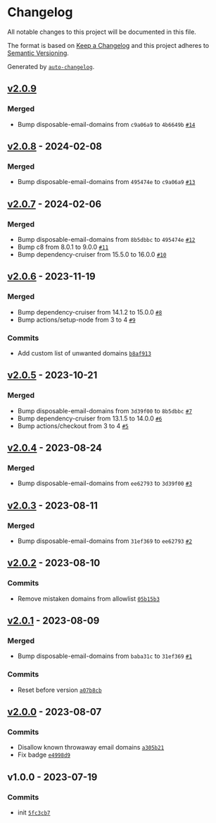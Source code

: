# Changelog

All notable changes to this project will be documented in this file.

The format is based on [Keep a Changelog](https://keepachangelog.com/en/1.0.0/)
and this project adheres to [Semantic Versioning](https://semver.org/spec/v2.0.0.html).

Generated by [`auto-changelog`](https://github.com/CookPete/auto-changelog).

## [v2.0.9](https://github.com/bcomnes/resolve-email/compare/v2.0.8...v2.0.9)

### Merged

- Bump disposable-email-domains from `c9a06a9` to `4b6649b` [`#14`](https://github.com/bcomnes/resolve-email/pull/14)

## [v2.0.8](https://github.com/bcomnes/resolve-email/compare/v2.0.7...v2.0.8) - 2024-02-08

### Merged

- Bump disposable-email-domains from `495474e` to `c9a06a9` [`#13`](https://github.com/bcomnes/resolve-email/pull/13)

## [v2.0.7](https://github.com/bcomnes/resolve-email/compare/v2.0.6...v2.0.7) - 2024-02-06

### Merged

- Bump disposable-email-domains from `8b5dbbc` to `495474e` [`#12`](https://github.com/bcomnes/resolve-email/pull/12)
- Bump c8 from 8.0.1 to 9.0.0 [`#11`](https://github.com/bcomnes/resolve-email/pull/11)
- Bump dependency-cruiser from 15.5.0 to 16.0.0 [`#10`](https://github.com/bcomnes/resolve-email/pull/10)

## [v2.0.6](https://github.com/bcomnes/resolve-email/compare/v2.0.5...v2.0.6) - 2023-11-19

### Merged

- Bump dependency-cruiser from 14.1.2 to 15.0.0 [`#8`](https://github.com/bcomnes/resolve-email/pull/8)
- Bump actions/setup-node from 3 to 4 [`#9`](https://github.com/bcomnes/resolve-email/pull/9)

### Commits

- Add custom list of unwanted domains [`b8af913`](https://github.com/bcomnes/resolve-email/commit/b8af913d8031c7046582b11dca3b20e1225c45e8)

## [v2.0.5](https://github.com/bcomnes/resolve-email/compare/v2.0.4...v2.0.5) - 2023-10-21

### Merged

- Bump disposable-email-domains from `3d39f00` to `8b5dbbc` [`#7`](https://github.com/bcomnes/resolve-email/pull/7)
- Bump dependency-cruiser from 13.1.5 to 14.0.0 [`#6`](https://github.com/bcomnes/resolve-email/pull/6)
- Bump actions/checkout from 3 to 4 [`#5`](https://github.com/bcomnes/resolve-email/pull/5)

## [v2.0.4](https://github.com/bcomnes/resolve-email/compare/v2.0.3...v2.0.4) - 2023-08-24

### Merged

- Bump disposable-email-domains from `ee62793` to `3d39f00` [`#3`](https://github.com/bcomnes/resolve-email/pull/3)

## [v2.0.3](https://github.com/bcomnes/resolve-email/compare/v2.0.2...v2.0.3) - 2023-08-11

### Merged

- Bump disposable-email-domains from `31ef369` to `ee62793` [`#2`](https://github.com/bcomnes/resolve-email/pull/2)

## [v2.0.2](https://github.com/bcomnes/resolve-email/compare/v2.0.1...v2.0.2) - 2023-08-10

### Commits

- Remove mistaken domains from allowlist [`05b15b3`](https://github.com/bcomnes/resolve-email/commit/05b15b3b3cf6406eb98600eacde52612ed845972)

## [v2.0.1](https://github.com/bcomnes/resolve-email/compare/v2.0.0...v2.0.1) - 2023-08-09

### Merged

- Bump disposable-email-domains from `baba31c` to `31ef369` [`#1`](https://github.com/bcomnes/resolve-email/pull/1)

### Commits

- Reset before version [`a07b8cb`](https://github.com/bcomnes/resolve-email/commit/a07b8cb43b28c6e4acd1098fbfae77dbb115dffe)

## [v2.0.0](https://github.com/bcomnes/resolve-email/compare/v1.0.0...v2.0.0) - 2023-08-07

### Commits

- Disallow known throwaway email domains [`a305b21`](https://github.com/bcomnes/resolve-email/commit/a305b21cb7a60a904bde3a69354fd96ab7359cee)
- Fix badge [`e4998d9`](https://github.com/bcomnes/resolve-email/commit/e4998d93efaf1b25b11d8d52c2bdc2c8420a6b01)

## v1.0.0 - 2023-07-19

### Commits

- init [`5fc3cb7`](https://github.com/bcomnes/resolve-email/commit/5fc3cb7832017ad013fed96bc3bac482bd274981)
